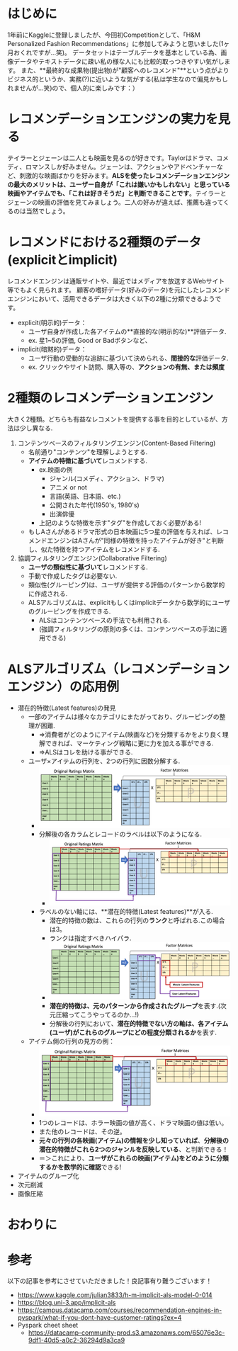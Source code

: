 <!-- タイトル：kaggle Competitionの為にImplicit ALS base modelの概要を学ぶ１ -->

# はじめに
1年前にKaggleに登録しましたが、今回初Competitionとして、「H&M Personalized Fashion Recommendations」に参加してみようと思いました(1ヶ月おくれですが...笑)。
データセットはテーブルデータを基本としている為、画像データやテキストデータに疎い私の様な人にも比較的取っつきやすい気がします。
また、**最終的な成果物(提出物)が"顧客へのレコメンド"**という点がよりビジネス的というか、実務(?)に近いような気がする(私は学生なので偏見かもしれませんが...笑)ので、個人的に楽しみです：）


# レコメンデーションエンジンの実力を見る
テイラーとジェーンは二人とも映画を見るのが好きです。Taylorはドラマ、コメディ、ロマンスしか好みません。ジェーンは、アクションやアドベンチャーなど、刺激的な映画ばかりを好みます。**ALSを使ったレコメンデーションエンジンの最大のメリットは、ユーザー自身が「これは嫌いかもしれない」と思っている映画やアイテムでも、「これは好きそうだ」と判断できることです**。テイラーとジェーンの映画の評価を見てみましょう。二人の好みが違えば、推薦も違ってくるのは当然でしょう。

# レコメンドにおける2種類のデータ(explicitとimplicit)
レコメンドエンジンは通販サイトや、最近ではメディアを放送するWebサイト等でもよく見られます。
顧客の嗜好データ(好みのデータ)を元にしたレコメンドエンジンにおいて、活用できるデータは大きく以下の2種に分類できるようです。
- explicit(明示的)データ：
  - ユーザ自身が作成した各アイテムの**直接的な(明示的な)**評価データ.
  - ex. 星1~5の評価, Good or Badボタンなど、
- implicit(暗黙的)データ：
  - ユーザ行動の受動的な追跡に基づいて決められる、**間接的な**評価データ.
  - ex. クリックやサイト訪問、購入等の、**アクションの有無、または頻度**
  
# 2種類のレコメンデーションエンジン
大きく2種類。どちらも有益なレコメントを提供する事を目的としているが、方法は少し異なる.
1. コンテンツベースのフィルタリングエンジン(Content-Based Filtering)
   - 名前通り"コンテンツ"を理解しようとする.
   - **アイテムの特徴に基づいて**レコメンドする.
     - ex.映画の例
       - ジャンル(コメディ、アクション、ドラマ)
       - アニメ or not
       - 言語(英語、日本語、etc.)
       - 公開された年代(1950's, 1980's)
       - 出演俳優
     - 上記のような特徴を示す"タグ"を作成しておく必要がある!
   - もしAさんがあるドラマ形式の日本映画に5つ星の評価を与えれば、レコメンドエンジンはAさんが"同様の特徴を持ったアイテムが好き"と判断し、似た特徴を持つアイテムをレコメンドする.
2. 協調フィルタリングエンジン(Collaborative Filtering)
   - **ユーザの類似性に基づいて**レコメンドする.
   - 手動で作成したタグは必要ない.
   - 類似性(グルーピング)は、ユーザが提供する評価のパターンから数学的に作成される.
   - ALSアルゴリズムは、explicitもしくはimplicitデータから数学的にユーザのグルーピングを作成できる.
     - ALSはコンテンツベースの手法でも利用される.
     - (強調フィルタリングの原則の多くは、コンテンツベースの手法に適用できる)


# ALSアルゴリズム（レコメンデーションエンジン）の応用例
- 潜在的特徴(Latest features)の発見
  - 一部のアイテムは様々なカテゴリにまたがっており、グルーピングの整理が困難.
    - =>消費者がどのようにアイテム(映画など)を分類するかをより良く理解できれば、マーケティング戦略に更に力を加える事ができる.
    - =>ALSはコレを助ける事ができる.
  - ユーザ×アイテムの行列を、2つの行列に因数分解する.
    - ![](image_markdown\ALS因数分解.PNG)
    - 分解後の各カラムとレコードのラベルは以下のようになる.
      - ![](image_markdown\ALS因数分解2.PNG)
    - ラベルのない軸には、**潜在的特徴(Latest features)**が入る.
      - 潜在的特徴の数は、これらの行列の**ランク**と呼ばれる.この場合は3。
      - ランクは指定すべきハイパラ.
      - ![](image_markdown\ALS因数分解3.PNG)
      - **潜在的特徴は、元のパターンから作成されたグループ**を表す.(次元圧縮ってこうやってるのか...!)
      - 分解後の行列において、**潜在的特徴でない方の軸は、各アイテム(ユーザ)がこれらのグループにどの程度分類されるか**を表す.
  - アイテム側の行列の見方の例：
    - ![](image_markdown\ALS因数分解2.PNG)
    - 1つのレコードは、ホラー映画の値が高く、ドラマ映画の値は低い。
    - また他のレコードは、その逆。
    - **元々の行列の各映画(アイテム)の情報を少し知っていれば**、**分解後の潜在的特徴がこれら2つのジャンルを反映している**、と判断できる！
    - ＝＞これにより、**ユーザがこれらの映画(アイテム)をどのように分類するかを数学的に確認**できる!
- アイテムのグループ化
- 次元削減
- 画像圧縮
# おわりに

# 参考
以下の記事を参考にさせていただきました！良記事有り難うございます！
- https://www.kaggle.com/julian3833/h-m-implicit-als-model-0-014
- https://blog.uni-3.app/implicit-als
- https://campus.datacamp.com/courses/recommendation-engines-in-pyspark/what-if-you-dont-have-customer-ratings?ex=4
- Pyspark cheet sheet
  - https://datacamp-community-prod.s3.amazonaws.com/65076e3c-9df1-40d5-a0c2-36294d9a3ca9